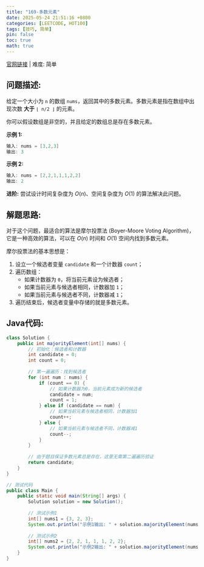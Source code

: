 ```yaml
---
title: "169-多数元素"
date: 2025-05-24 21:51:16 +0800
categories: [LEETCODE, HOT100]
tags: [技巧, 简单]
pin: false
toc: true
math: true
---
```


[官网链接](https://leetcode.cn/problems/majority-element/) \| 难度: 简单

## 问题描述: 

给定一个大小为 `n` 的数组 `nums`，返回其中的多数元素。多数元素是指在数组中出现次数 **大于** `⌊ n/2 ⌋` 的元素。

你可以假设数组是非空的，并且给定的数组总是存在多数元素。

**示例 1:**

```java
输入: nums = [3,2,3]
输出: 3
```

**示例 2:**

```java
输入: nums = [2,2,1,1,1,2,2]
输出: 2
```

**进阶:** 尝试设计时间复杂度为 $O(n)$、空间复杂度为 $O(1)$ 的算法解决此问题。

## 解题思路: 
对于这个问题，最适合的算法是摩尔投票法 (Boyer-Moore Voting Algorithm)，它是一种高效的算法，可以在 $O(n)$ 时间和 $O(1)$ 空间内找到多数元素。

摩尔投票法的基本思想是：
1. 设立一个候选者变量 `candidate` 和一个计数器 `count`；
2. 遍历数组：
   - 如果计数器为 `0`，将当前元素设为候选者；
   - 如果当前元素与候选者相同，计数器加 `1`；
   - 如果当前元素与候选者不同，计数器减 `1`；
3. 遍历结束后，候选者变量中存储的就是多数元素。


## Java代码: 
```java
class Solution {
    public int majorityElement(int[] nums) {
        // 初始化：候选者和计数器
        int candidate = 0;
        int count = 0;
        
        // 第一遍遍历：找到候选者
        for (int num : nums) {
            if (count == 0) {
                // 如果计数器为0，当前元素成为新的候选者
                candidate = num;
                count = 1;
            } else if (candidate == num) {
                // 如果当前元素与候选者相同，计数器加1
                count++;
            } else {
                // 如果当前元素与候选者不同，计数器减1
                count--;
            }
        }
        
        // 由于题目保证多数元素总是存在，这里无需第二遍遍历验证
        return candidate;
    }
}

// 测试代码
public class Main {
    public static void main(String[] args) {
        Solution solution = new Solution();
        
        // 测试示例1
        int[] nums1 = {3, 2, 3};
        System.out.println("示例1输出: " + solution.majorityElement(nums1)); // 应输出 3
        
        // 测试示例2
        int[] nums2 = {2, 2, 1, 1, 1, 2, 2};
        System.out.println("示例2输出: " + solution.majorityElement(nums2)); // 应输出 2
    }
}
```
